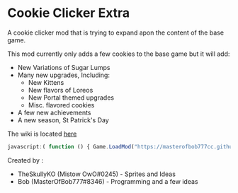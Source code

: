 # Cookie Clicker Extra
A cookie clicker mod that is trying to expand apon the content of the base game. 

This mod currently only adds a few cookies to the base game but it will add: <br>
- New Variations of Sugar Lumps
- Many new upgrades, Including:
  - New Kittens
  - New flavors of Loreos
  - New Portal themed upgrades
  - Misc. flavored cookies
- A few new achievements 
- A new season, St Patrick's Day 

The wiki is located <a href="https://masterofbob777cc.github.io/CookieClickerExtra/">here</a>
```javascript
javascript:( function () { Game.LoadMod("https://masterofbob777cc.github.io/CookieClickerExtra/moid/MainMod.js"); }(); );
```

Created by :
- TheSkullyKO (Mistow OwO#0245) - Sprites and Ideas 
- Bob (MasterOfBob777#8346) - Programming and a few ideas
